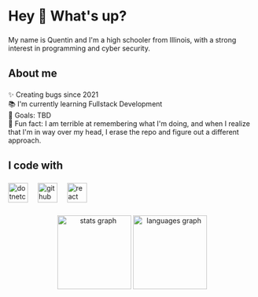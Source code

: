 <h1 align="left">Hey 👋 What's up?</h1>

###

<p align="left">My name is Quentin and I'm a high schooler from Illinois, with a strong interest in programming and cyber security.</p>

###

<h2 align="left">About me</h2>

###

<p align="left">✨ Creating bugs since 2021<br>📚 I'm currently learning Fullstack Development<br>🎯 Goals: TBD<br>🎲 Fun fact: I am terrible at remembering what I'm doing, and when I realize that I'm in way over my head, I erase the repo and figure out a different approach.</p>

###

<h2 align="left">I code with</h2>

###

<div align="left">
  <img src="https://cdn.jsdelivr.net/gh/devicons/devicon/icons/dotnetcore/dotnetcore-original.svg" height="40" alt="dotnetcore logo"  />
  <img width="12" />
  <img src="https://cdn.jsdelivr.net/gh/devicons/devicon/icons/github/github-original.svg" height="40" alt="github logo"  />
  <img width="12" />
  <img src="https://cdn.jsdelivr.net/gh/devicons/devicon/icons/react/react-original.svg" height="40" alt="react logo"  />
</div>

###

<div align="center">
  <img src="https://github-readme-stats.vercel.app/api?username=notro636&hide_title=false&hide_rank=false&show_icons=true&include_all_commits=true&count_private=true&disable_animations=false&theme=dracula&locale=en&hide_border=false&order=1" height="150" alt="stats graph"  />
  <img src="https://github-readme-stats.vercel.app/api/top-langs?username=notro636&locale=en&hide_title=false&layout=compact&card_width=320&langs_count=5&theme=radical&hide_border=false&order=2" height="150" alt="languages graph"  />
</div>

###
